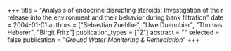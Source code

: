 +++
title = "Analysis of endocrine disrupting steroids: Investigation of their release into the environment and their behavior during bank filtration"
date = 2004-01-01
authors = ["Sebastian Zuehlke", "Uwe Duennbier", "Thomas Heberer", "Birgit Fritz"]
publication_types = ["2"]
abstract = ""
selected = false
publication = "*Ground Water Monitoring & Remediation*"
+++

